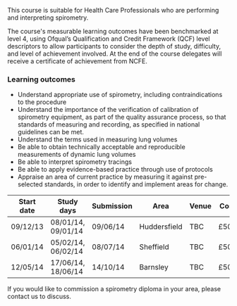 This course is suitable for Health Care Professionals who are performing and interpreting spirometry.

The course's measurable learning outcomes have been benchmarked at level 4, using Ofqual’s Qualification and Credit Framework (QCF) level descriptors to allow participants to consider the depth of study, difficulty, and level of achievement involved. At the end of the course delegates will receive a certificate of achievement from NCFE.

### Learning outcomes

* Understand appropriate use of spirometry, including contraindications to the procedure
* Understand the importance of the verification of calibration of spirometry equipment, as part of the quality assurance process, so that standards of measuring and recording, as specified in national guidelines can be met.
* Understand the terms used in measuring lung volumes
* Be able to obtain technically acceptable and reproducible measurements of dynamic lung volumes
* Be able to interpret spirometry tracings
* Be able to apply evidence-based practice through use of protocols
* Appraise an area of current practice by measuring it against pre-selected standards, in order to identify and implement areas for change.

| Start date | Study days         | Submission | Area          | Venue | Cost  |
| -----------|--------------------|------------|---------------|-------|-------|
| 09/12/13   | 08/01/14, 09/01/14 | 09/06/14   | Huddersfield  | TBC   | £500  |
| 06/01/14   | 05/02/14, 06/02/14 | 08/07/14   | Sheffield     | TBC   | £500  |
| 12/05/14   | 17/06/14, 18/06/14 | 14/10/14   | Barnsley      | TBC   | £500  |

If you would like to commission a spirometry diploma in your area, please contact us to discuss.
